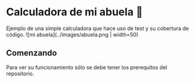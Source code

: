 # Calculadora de mi abuela 🚀

Ejemplo de una simple calculadora que hace uso de test y su cobertura de código. 
![mi abuela](../images/abuela.png | width=50)
## Comenzando 

Para ver su funcionamiento sólo se debe tener los prerequitos del repositorio.

